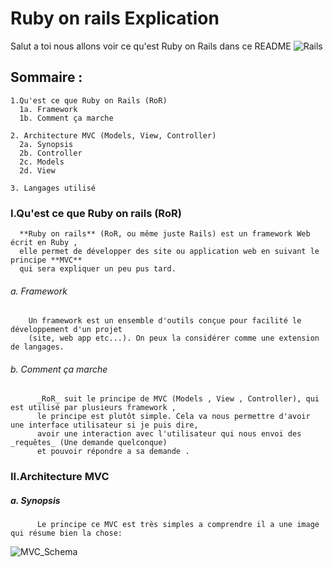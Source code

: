 # Ruby on rails Explication
  Salut a toi nous allons voir ce qu'est Ruby on Rails dans ce README
  ![Rails](https://imgur.com/eo8Asuu)
## Sommaire :
    1.Qu'est ce que Ruby on Rails (RoR)
      1a. Framework
      1b. Comment ça marche

    2. Architecture MVC (Models, View, Controller)
      2a. Synopsis
      2b. Controller
      2c. Models
      2d. View

    3. Langages utilisé

### I.Qu'est ce que Ruby on rails (RoR)
      **Ruby on rails** (RoR, ou même juste Rails) est un framework Web écrit en Ruby ,
      elle permet de développer des site ou application web en suivant le principe **MVC**
      qui sera expliquer un peu pus tard.

###### a. Framework
        Un framework est un ensemble d'outils conçue pour facilité le développement d'un projet
        (site, web app etc...). On peux la considérer comme une extension de langages.

###### b. Comment ça marche
          _RoR_ suit le principe de MVC (Models , View , Controller), qui est utilisé par plusieurs framework ,
          le principe est plutôt simple. Cela va nous permettre d'avoir une interface utilisateur si je puis dire,
          avoir une interaction avec l'utilisateur qui nous envoi des _requêtes_ (Une demande quelconque)
          et pouvoir répondre a sa demande .

### II.Architecture MVC
#####   a. Synopsis
          Le principe ce MVC est très simples a comprendre il a une image qui résume bien la chose:
![MVC_Schema](https://imgur.com/cxlwPC8)
